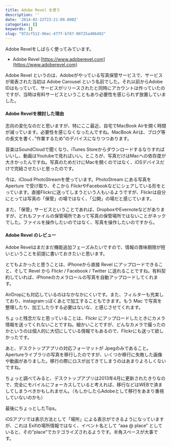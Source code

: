 ```yaml
---
title: Adobe Revel を使う
description: ''
date: '2014-02-22T23:21:09.000Z'
categories: []
keywords: []
slug: "972cf512-96ec-477f-bf87-00725a486492"
---
```

Adobe Revelをしばらく使ってみています。

*   Adobe Revel [https://www.adoberevel.com](https://www.adoberevel.com)

Adobe Revel というのは、Adobeがやっている写真保管サービスで、サービスが発表された当初は Adobe Carousel という名前でした。それ以前からAdobe IDはもっていて、サービスがリリースされたと同時にアカウントは作っていたのですが、当時は有料サービスということもあり必要性を感じられず放置していました。

#### Adobe Revelを検討した理由

志向の変化なのだと思いますが、特にここ最近、自宅でMacBook Airを開く時間が減っています。必要性を感じなくなったんですね。MacBook Airは、ブログ等の長文を書く、”作業するため”のデバイスになりつつあります。

音楽はSoundCloudで聞くなり、iTunes Storeからダウンロードするなりすればいいし、動画はYoutubeで見ればいい。ところが、写真だけはMacへの依存度が大きかったんですね。写真のためだけにMacを開くのではなく、iOSデバイスだけで完結させたいと思ったのです。

今は、iCloud PhotoStreamを使っています。PhotoStream にある写真を Aperture で受け取り、そこから FlickrやFacebookなどにシェアしている形をとっています。直接Flickrに送ってしまうという人もいるようですが、Flickrは自分にとっては写真の「保管」の場ではなく、「公開」の場だと感じています。

また、「保管」サービスということであれば、DropboxやEvernoteなどがありますが、どれもファイルの保管場所であって写真の保管場所ではないことがネックでした。ファイルを操作したいのではなく、写真を操作したいのですから。

#### Adobe Revel のレビュー

Adobe Revelはまだまだ機能追加フェーズみたいですので、情報の賞味期限が短いということを前提に書いておきたいと思います。

とてもよかったと思うことは、iPhoneから直接 Revel にアップロードできること、そして Revel から Flickr / Facebook / Twitter に送れることですね。有料契約していれば、iPhoneのカメラロールの写真を自動アップロードしてくれます。

AirDropにも対応しているのはなかなかにくいです。また、フィルターも充実しており、instagramっぽくあとで加工することもできます。もう Mac で写真を整理したり、加工したりする必要はないな、と感じさせてくれます。

ちょっと残念だなと思っていることは、Flickr にアップロードしたときにカメラ情報を送ってくれないことですね。細かいことですが、どんなカメラで撮ったのかというのは個人的に大切にしている情報でもあるので、Flickrにも送って欲しかったです。

あと、デスクトップアプリの対応フォーマットが Jpegのみであること。Apertureライブラリの写真を移行したのですが、いくつか移行に失敗した画像や動画がありました。移行の際にロスが出てきてしまうのはあまりよろしくないですね。

ちょっと調べてみると、デスクトップアプリは2013年4月に更新されたきりなので、完全にモバイルにフォーカスしていると考えれば、移行などはWEBで済ましてしまうべきかもしれません。（もしかしたらAdobeとして移行をあまり重視していないのかも）

最後にちょっとしたTips。

iOSアプリでは表示方法として「場所」による表示ができるようになっていますが、これは Exifの場所情報ではなく、イベント名として “aaa @ place” としていると、その”place”でカテゴライズされるようです。半角スペースが大事です。